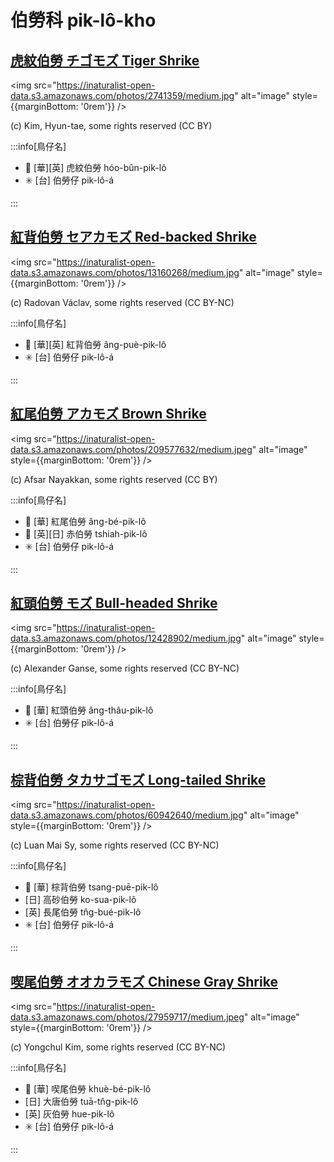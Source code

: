 # 伯勞科 pik-lô-kho

## [虎紋伯勞 チゴモズ Tiger Shrike](https://ebird.org/species/tigshr1)

<img src="https://inaturalist-open-data.s3.amazonaws.com/photos/2741359/medium.jpg" alt="image" style={{marginBottom: '0rem'}} />

<p className="image-caption">
(c) Kim, Hyun-tae, some rights reserved (CC BY)
</p>

:::info[鳥仔名]

- 🎯 [華][英] 虎紋伯勞 hóo-bûn-pik-lô
- ✳️ [台] 伯勞仔 pik-lô-á

:::

## [紅背伯勞 セアカモズ Red-backed Shrike](https://ebird.org/species/rebshr1)

<img src="https://inaturalist-open-data.s3.amazonaws.com/photos/13160268/medium.jpg" alt="image" style={{marginBottom: '0rem'}} />

<p className="image-caption">
(c) Radovan Václav, some rights reserved (CC BY-NC)
</p>

:::info[鳥仔名]

- 🎯 [華][英] 紅背伯勞 âng-puè-pik-lô
- ✳️ [台] 伯勞仔 pik-lô-á

:::

## [紅尾伯勞 アカモズ Brown Shrike](https://ebird.org/species/brnshr)

<img src="https://inaturalist-open-data.s3.amazonaws.com/photos/209577632/medium.jpeg" alt="image" style={{marginBottom: '0rem'}} />

<p className="image-caption">
(c) Afsar Nayakkan, some rights reserved (CC BY)
</p>

:::info[鳥仔名]

- 🎯 [華] 紅尾伯勞 âng-bé-pik-lô
- 🎯 [英][日] 赤伯勞 tshiah-pik-lô
- ✳️ [台] 伯勞仔 pik-lô-á

:::

## [紅頭伯勞 モズ Bull-headed Shrike](https://ebird.org/species/buhshr1)

<img src="https://inaturalist-open-data.s3.amazonaws.com/photos/12428902/medium.jpg" alt="image" style={{marginBottom: '0rem'}} />

<p className="image-caption">
(c) Alexander Ganse, some rights reserved (CC BY-NC)
</p>

:::info[鳥仔名]

- 🎯 [華] 紅頭伯勞 âng-thâu-pik-lô
- ✳️ [台] 伯勞仔 pik-lô-á

:::

## [棕背伯勞 タカサゴモズ Long-tailed Shrike](https://ebird.org/species/lotshr1)

<img src="https://inaturalist-open-data.s3.amazonaws.com/photos/60942640/medium.jpg" alt="image" style={{marginBottom: '0rem'}} />

<p className="image-caption">
(c) Luan Mai Sy, some rights reserved (CC BY-NC)
</p>

:::info[鳥仔名]

- 🎯 [華] 棕背伯勞 tsang-puē-pik-lô
- [日] 高砂伯勞 ko-sua-pik-lô
- [英] 長尾伯勞 tn̂g-bué-pik-lô
- ✳️ [台] 伯勞仔 pik-lô-á

:::

## [喫尾伯勞 オオカラモズ Chinese Gray Shrike](https://ebird.org/species/chgshr1)

<img src="https://inaturalist-open-data.s3.amazonaws.com/photos/27959717/medium.jpeg" alt="image" style={{marginBottom: '0rem'}} />

<p className="image-caption">
(c) Yongchul Kim, some rights reserved (CC BY-NC)
</p>

:::info[鳥仔名]

- 🎯 [華] 喫尾伯勞 khuè-bé-pik-lô
- [日] 大唐伯勞 tuā-tn̂g-pik-lô
- [英] 灰伯勞 hue-pik-lô
- ✳️ [台] 伯勞仔 pik-lô-á

:::
